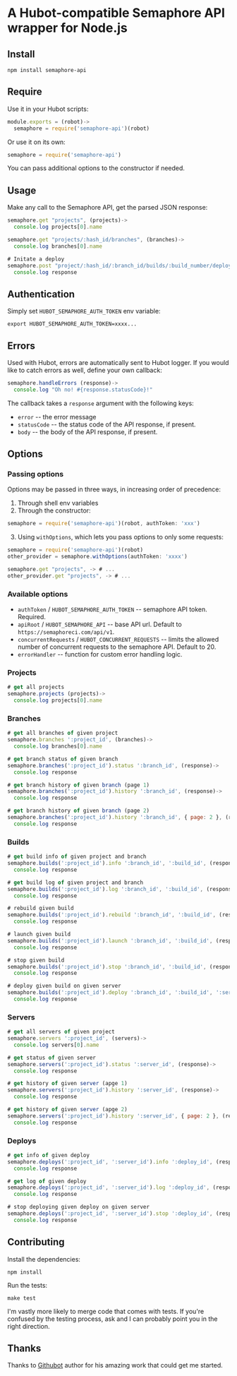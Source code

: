 # A Hubot-compatible Semaphore API wrapper for Node.js

## Install

```
npm install semaphore-api
```

## Require

Use it in your Hubot scripts:

```js
module.exports = (robot)->
  semaphore = require('semaphore-api')(robot)
```

Or use it on its own:

```js
semaphore = require('semaphore-api')
```

You can pass additional options to the constructor if needed.

## Usage

Make any call to the Semaphore API, get the parsed JSON response:

```js
semaphore.get "projects", (projects)->
  console.log projects[0].name

semaphore.get "projects/:hash_id/branches", (branches)->
  console.log branches[0].name

# Initate a deploy
semaphore.post "project/:hash_id/:branch_id/builds/:build_number/deploy/:server_id", (response)->
  console.log response
```

## Authentication

Simply set `HUBOT_SEMAPHORE_AUTH_TOKEN` env variable:

```
export HUBOT_SEMAPHORE_AUTH_TOKEN=xxxx...
```

## Errors

Used with Hubot, errors are automatically sent to Hubot logger. If you would like to catch errors as well, define your own callback:

```js
semaphore.handleErrors (response)->
  console.log "Oh no! #{response.statusCode}!"
```

The callback takes a `response` argument with the following keys:

* `error` -- the error message
* `statusCode` -- the status code of the API response, if present.
* `body` -- the body of the API response, if present.

## Options

### Passing options

Options may be passed in three ways, in increasing order of precedence:

1. Through shell env variables
2. Through the constructor:

```js
semaphore = require('semaphore-api')(robot, authToken: 'xxx')
```

3. Using `withOptions`, which lets you pass options to only some requests:

```js
semaphore = require('semaphore-api')(robot)
other_provider = semaphore.withOptions(authToken: 'xxxx')

semaphore.get "projects", -> # ...
other_provider.get "projects", -> # ...
```

### Available options

* `authToken` / `HUBOT_SEMAPHORE_AUTH_TOKEN` -- semaphore API token. Required.
* `apiRoot` / `HUBOT_SEMAPHORE_API` -- base API url. Default to `https://semaphoreci.com/api/v1`.
* `concurrentRequests` / `HUBOT_CONCURRENT_REQUESTS` -- limits the allowed number of concurrent requests to the semaphore API. Default to 20.
* `errorHandler` -- function for custom error handling logic.

### Projects

```js
# get all projects
semaphore.projects (projects)->
  console.log projects[0].name
```

### Branches

```js
# get all branches of given project
semaphore.branches ':project_id', (branches)->
  console.log branches[0].name

# get branch status of given branch
semaphore.branches(':project_id').status ':branch_id', (response)->
  console.log response

# get branch history of given branch (page 1)
semaphore.branches(':project_id').history ':branch_id', (response)->
  console.log response

# get branch history of given branch (page 2)
semaphore.branches(':project_id').history ':branch_id', { page: 2 }, (response)->
  console.log response
```

### Builds

```js
# get build info of given project and branch
semaphore.builds(':project_id').info ':branch_id', ':build_id', (response)->
  console.log response

# get build log of given project and branch
semaphore.builds(':project_id').log ':branch_id', ':build_id', (response)->
  console.log response

# rebuild given build
semaphore.builds(':project_id').rebuild ':branch_id', ':build_id', (response)->
  console.log response

# launch given build
semaphore.builds(':project_id').launch ':branch_id', ':build_id', (response)->
  console.log response

# stop given build
semaphore.builds(':project_id').stop ':branch_id', ':build_id', (response)->
  console.log response

# deploy given build on given server
semaphore.builds(':project_id').deploy ':branch_id', ':build_id', ':server_id', (response)->
  console.log response
```

### Servers

```js
# get all servers of given project
semaphore.servers ':project_id', (servers)->
  console.log servers[0].name

# get status of given server
semaphore.servers(':project_id').status ':server_id', (response)->
  console.log response

# get history of given server (apge 1)
semaphore.servers(':project_id').history ':server_id', (response)->
  console.log response

# get history of given server (apge 2)
semaphore.servers(':project_id').history ':server_id', { page: 2 }, (response)->
  console.log response
```

### Deploys

```js
# get info of given deploy
semaphore.deploys(':project_id', ':server_id').info ':deploy_id', (response)->
  console.log response

# get log of given deploy
semaphore.deploys(':project_id', ':server_id').log ':deploy_id', (response)->
  console.log response

# stop deploying given deploy on given server
semaphore.deploys(':project_id', ':server_id').stop ':deploy_id', (response)->
  console.log response
```

## Contributing

Install the dependencies:

```
npm install
```

Run the tests:

```
make test
```

I'm vastly more likely to merge code that comes with tests. If you're confused by the testing process, ask and I can probably point you in the right direction.

## Thanks

Thanks to [Githubot](https://github.com/iangreenleaf/githubot) author for his amazing work that could get me started.
